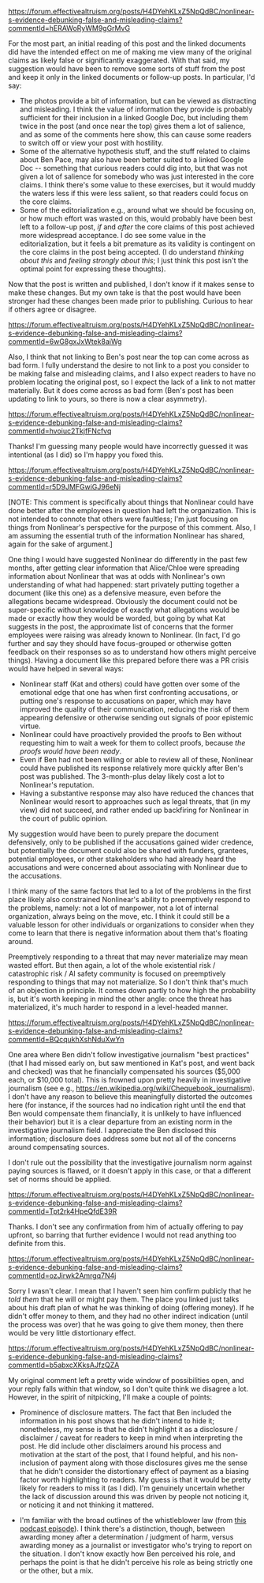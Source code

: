https://forum.effectivealtruism.org/posts/H4DYehKLxZ5NpQdBC/nonlinear-s-evidence-debunking-false-and-misleading-claims?commentId=hERAWoRyWM9gGrMvG

For the most part, an initial reading of this post and the linked documents did have the intended effect on me of making me view many of the original claims as likely false or significantly exaggerated. With that said, my suggestion would have been to remove some sorts of stuff from the post and keep it only in the linked documents or follow-up posts. In particular, I'd say:

* The photos provide a bit of information, but can be viewed as distracting and misleading. I think the value of information they provide is probably sufficient for their inclusion in a linked Google Doc, but including them twice in the post (and once near the top) gives them a lot of salience, and as some of the comments here show, this can cause some readers to switch off or view your post with hostility.
* Some of the alternative hypothesis stuff, and the stuff related to claims about Ben Pace, may also have been better suited to a linked Google Doc -- something that curious readers could dig into, but that was not given a lot of salience for somebody who was just interested in the core claims. I think there's some value to these exercises, but it would muddy the waters less if this were less salient, so that readers could focus on the core claims.
* Some of the editorialization e.g., around what we should be focusing on, or how much effort was wasted on this, would probably have been best left to a follow-up post, *if* and *after* the core claims of this post achieved more widespread acceptance. I do see some value in the editorialization, but it feels a bit premature as its validity is contingent on the core claims in the post being accepted. (I do understand *thinking about this* and *feeling strongly about this*; I just think this post isn't the optimal point for expressing these thoughts).

Now that the post is written and published, I don't know if it makes sense to make these changes. But  my own take is that the post would have been stronger had these changes been made prior to publishing. Curious to hear if others agree or disagree.

https://forum.effectivealtruism.org/posts/H4DYehKLxZ5NpQdBC/nonlinear-s-evidence-debunking-false-and-misleading-claims?commentId=6wG8gxJxWtek8aiWg

Also, I think that not linking to Ben's post near the top can come across as bad form. I fully understand the desire to not link to a post you consider to be making false and misleading claims, and I also expect readers to have no problem locating the original post, so I expect the lack of a link to not matter materially. But it does come across as bad form (Ben's post has been updating to link to yours, so there is now a clear asymmetry).

https://forum.effectivealtruism.org/posts/H4DYehKLxZ5NpQdBC/nonlinear-s-evidence-debunking-false-and-misleading-claims?commentId=hvoiuc2TkjfFNcfvq

Thanks! I'm guessing many people would have incorrectly guessed it was intentional (as I did) so I'm happy you fixed this.

https://forum.effectivealtruism.org/posts/H4DYehKLxZ5NpQdBC/nonlinear-s-evidence-debunking-false-and-misleading-claims?commentId=r5D9JMFGwiGJ96eNj

[NOTE: This comment is specifically about things that Nonlinear could have done better after the employees in question had left the organization. This is not intended to connote that others were faultless; I'm just focusing on things from Nonlinear's perspective for the purpose of this comment. Also, I am assuming the essential truth of the information Nonlinear has shared, again for the sake of argument.]

One thing I would have suggested Nonlinear do differently in the past few months, after getting clear information that Alice/Chloe were spreading information about Nonlinear that was at odds with Nonlinear's own understanding of what had happened: start privately putting together a document (like this one) as a defensive measure, even before the allegations became widespread. Obviously the document could not be super-specific without knowledge of exactly what allegations would be made or exactly how they would be worded, but going by what Kat suggests in the post, the approximate list of concerns that the former employees were raising was already known to Nonlinear. (In fact, I'd go further and say they should have focus-grouped or otherwise gotten feedback on their responses so as to understand how others might perceive things). Having a document like this prepared before there was a PR crisis would have helped in several ways:

* Nonlinear staff (Kat and others) could have gotten over some of the emotional edge that one has when first confronting accusations, or putting one's response to accusations on paper, which may have improved the quality of their communication, reducing the risk of them appearing defensive or otherwise sending out signals of poor epistemic virtue.
* Nonlinear could have proactively provided the proofs to Ben without requesting him to wait a week for them to collect proofs, because *the proofs would have been ready*.
* Even if Ben had not been willing or able to review all of these, Nonlinear could have published its response relatively more quickly after Ben's post was published. The 3-month-plus delay likely cost a lot to Nonlinear's reputation.
* Having a substantive response may also have reduced the chances that Nonlinear would resort to approaches such as legal threats, that (in my view) did not succeed, and rather ended up backfiring for Nonlinear in the court of public opinion.

My suggestion would have been to purely prepare the document defensively, only to be published if the accusations gained wider credence, but potentially the document could also be shared with funders, grantees, potential employees, or other stakeholders who had already heard the accusations and were concerned about associating with Nonlinear due to the accusations.

I think many of the same factors that led to a lot of the problems in the first place likely also constrained Nonlinear's ability to preemptively respond to the problems, namely: not a lot of manpower, not a lot of internal organization, always being on the move, etc. I think it could still be a valuable lesson for other individuals or organizations to consider when they come to learn that there is negative information about them that's floating around.

Preemptively responding to a threat that may never materialize may mean wasted effort. But then again, a lot of the whole existential risk / catastrophic risk / AI safety community is focused on preemptively responding to things that may not materialize. So I don't think that's much of an objection in principle. It comes down partly to how high the probability is, but it's worth keeping in mind the other angle: once the threat has materialized, it's much harder to respond in a level-headed manner.

https://forum.effectivealtruism.org/posts/H4DYehKLxZ5NpQdBC/nonlinear-s-evidence-debunking-false-and-misleading-claims?commentId=BQcqukhXshNduXwYn

One area where Ben didn't follow investigative journalism "best practices" (that I had missed early on, but saw mentioned in Kat's post, and went back and checked) was that he financially compensated his sources ($5,000 each, or $10,000 total). This is frowned upon pretty heavily in investigative journalism (see e.g., https://en.wikipedia.org/wiki/Chequebook_journalism). I don't have any reason to believe this meaningfully distorted the outcomes here (for instance, if the sources had no indication right until the end that Ben would compensate them financially, it is unlikely to have influenced their behavior) but it is a clear departure from an existing norm in the investigative journalism field. I appreciate the Ben disclosed this information; disclosure does address some but not all of the concerns around compensating sources.

I don't rule out the possibility that the investigative journalism norm against paying sources is flawed, or it doesn't apply in this case, or that a different set of norms should be applied.

https://forum.effectivealtruism.org/posts/H4DYehKLxZ5NpQdBC/nonlinear-s-evidence-debunking-false-and-misleading-claims?commentId=Tpt2rk4HpeQfdE39R

Thanks. I don't see any confirmation from him of actually offering to pay upfront, so barring that further evidence I would not read anything too definite from this.

https://forum.effectivealtruism.org/posts/H4DYehKLxZ5NpQdBC/nonlinear-s-evidence-debunking-false-and-misleading-claims?commentId=ozJirwk2Amrgq7N4j

Sorry I wasn't clear. I mean that I haven't seen him confirm publicly that he *told them* that he will or might pay them. The place you linked just talks about his draft plan of what he was thinking of doing (offering money). If he didn't offer money to them, and they had no other indirect indication (until the process was over) that he was going to give them money, then there would be very little distortionary effect.

https://forum.effectivealtruism.org/posts/H4DYehKLxZ5NpQdBC/nonlinear-s-evidence-debunking-false-and-misleading-claims?commentId=b5abxcXKksAJfzQZA

My original comment left a pretty wide window of possibilities open, and your reply falls within that window, so I don't quite think we disagree a lot. However, in the spirit of nitpicking, I'll make a couple of points:

* Prominence of disclosure matters. The fact that Ben included the information in his post shows that he didn't intend to hide it; nonetheless, my sense is that he didn't highlight it as a disclosure / disclaimer / caveat for readers to keep in mind when interpreting the post. He did include other disclaimers around his process and motivation at the start of the post, that I found helpful, and his non-inclusion of payment along with those disclosures gives me the sense that he didn't consider the distortionary effect of payment as a biasing factor worth highlighting to readers. My guess is that it would be pretty likely for readers to miss it (as I did). I'm genuinely uncertain whether the lack of discussion around this was driven by people not noticing it, or noticing it and not thinking it mattered.

* I'm familiar with the broad outlines of the whistleblower law (from [this podcast episode](https://darknetdiaries.com/transcript/80/)). I think there's a distinction, though, between awarding money after a determination / judgment of harm, versus awarding money as a journalist or investigator who's trying to report on the situation. I don't know exactly how Ben perceived his role, and perhaps the point is that he didn't perceive his role as being strictly one or the other, but a mix.
